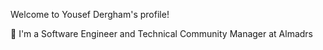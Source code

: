 
Welcome to Yousef Dergham's profile! 


🏢 I'm a Software Engineer and Technical Community Manager at Almadrs

